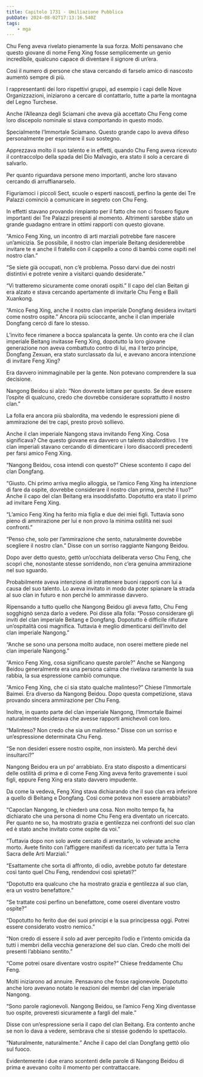 ```yaml
---
title: Capitolo 1731 - Umiliazione Pubblica
pubDate: 2024-08-02T17:13:16.540Z
tags:
    - mga
---
```



Chu Feng aveva rivelato pienamente la sua forza. Molti pensavano che questo giovane di nome Feng Xing fosse semplicemente un genio incredibile, qualcuno capace di diventare il signore di un’era.


Così il numero di persone che stava cercando di farselo amico di nascosto aumentò sempre di più.


I rappresentanti dei loro rispettivi gruppi, ad esempio i capi delle Nove Organizzazioni, iniziarono a cercare di contattarlo, tutte a parte la montagna del Legno Turchese.


Anche l’Alleanza degli Sciamani che aveva già accettato Chu Feng come loro discepolo nominale si stava comportando in questo modo.


Specialmente l’Immortale Sciamano. Questo grande capo lo aveva difeso personalmente per esprimere il suo sostegno.


Apprezzava molto il suo talento e in effetti, quando Chu Feng aveva ricevuto il contraccolpo della spada del Dio Malvagio, era stato il solo a cercare di salvarlo.


Per quanto riguardava persone meno importanti, anche loro stavano cercando di arruffianarselo.


Figuriamoci i piccoli Sect, scuole o esperti nascosti, perfino la gente dei Tre Palazzi cominciò a comunicare in segreto con Chu Feng.


In effetti stavano provando rimpianto per il fatto che non ci fossero figure importanti dei Tre Palazzi presenti al momento. Altrimenti sarebbe stato un grande guadagno entrare in ottimi rapporti con questo giovane.


“Amico Feng Xing, un incontro di arti marziali potrebbe fare nascere un’amicizia. Se possibile, il nostro clan imperiale Beitang desidererebbe invitare te e anche il fratello con il cappello a cono di bambù come ospiti nel nostro clan.”


“Se siete già occupati, non c’è problema. Posso darvi due dei nostri distintivi e potrete venire a visitarci quando desiderate.”


“Vi tratteremo sicuramente come onorati ospiti.” Il capo del clan Beitan gi era alzato e stava cercando apertamente di invitarle Chu Feng e Baili Xuankong.


“Amico Feng Xing, anche il nostro clan imperiale Dongfang desidera invitarti come nostro ospite.” Ancora più scioccante, anche il clan imperiale Dongfang cercò di fare lo stesso.


L’invito fece rimanere a bocca spalancata la gente. Un conto era che il clan imperiale Beitang invitasse Feng Xing, dopotutto la loro giovane generazione non aveva combattuto contro di lui, ma il terzo principe, Dongfang Zexuan, era stato surclassato da lui, e avevano ancora intenzione di invitare Feng Xing?

Era davvero inimmaginabile per la gente. Non potevano comprendere la sua decisione.


Nangong Beidou si alzò: “Non dovreste lottare per questo. Se deve essere l’ospite di qualcuno, credo che dovrebbe considerare soprattutto il nostro clan.”


La folla era ancora più sbalordita, ma vedendo le espressioni piene di ammirazione dei tre capi, presto provò sollievo.


Anche il clan imperiale Nangong stava invitando Feng Xing. Cosa significava? Che questo giovane era davvero un talento sbalorditivo. I tre clan imperiali stavano cercando di dimenticare i loro disaccordi precedenti per farsi amico Feng Xing.


“Nangong Beidou, cosa intendi con questo?” Chiese scontento il capo del clan Dongfang.


“Giusto. Chi primo arriva meglio alloggia, se l’amico Feng Xing ha intenzione di fare da ospite, dovrebbe considerare il nostro clan prima, perché il tuo?” Anche il capo del clan Beitang era insoddisfatto. Dopotutto era stato il primo ad invitare Feng Xing.


“L’amico Feng Xing ha ferito mia figlia e due dei miei figli. Tuttavia sono pieno di ammirazione per lui e non provo la minima ostilità nei suoi confronti.”


“Penso che, solo per l’ammirazione che sento, naturalmente dovrebbe scegliere il nostro clan.” Disse con un sorriso raggiante Nangong Beidou.


Dopo aver detto questo, gettò un’occhiata deliberata verso Chu Feng, che scoprì che, nonostante stesse sorridendo, non c’era genuina ammirazione nel suo sguardo.


Probabilmente aveva intenzione di intrattenere buoni rapporti con lui a causa del suo talento. Lo aveva invitato in modo da poter spianare la strada al suo clan in futuro e non perché lo ammirasse davvero.


Ripensando a tutto quello che Nangong Beidou gli aveva fatto, Chu Feng sogghignò senza darlo a vedere. Poi disse alla folla: “Posso considerare gli inviti del clan imperiale Beitang e Dongfang. Dopotutto è difficile rifiutare un’ospitalità così magnifica. Tuttavia è meglio dimenticarsi dell’invito del clan imperiale Nangong.”


“Anche se sono una persona molto audace, non oserei mettere piede nel clan imperiale Nangong.”


“Amico Feng Xing, cosa significano queste parole?” Anche se Nangong Beidou generalmente era una persona calma che rivelava raramente la sua rabbia, la sua espressione cambiò comunque.


“Amico Feng Xing, che ci sia stato qualche malinteso?” Chiese l’Immortale Baimei. Era diverso da Nangong Beidou. Dopo questa competizione, stava provando sincera ammirazione per Chu Feng.


Inoltre, in quanto parte del clan imperiale Nangong, l’Immortale Baimei naturalmente desiderava che avesse rapporti amichevoli con loro.


“Malinteso? Non credo che sia un malinteso.” Disse con un sorriso e un’espressione determinata Chu Feng.


“Se non desideri essere nostro ospite, non insisterò. Ma perché devi insultarci?”


Nangong Beidou era un po’ arrabbiato. Era stato disposto a dimenticarsi delle ostilità di prima e di come Feng Xing aveva ferito gravemente i suoi figli, eppure Feng Xing era stato davvero impudente.


Da come la vedeva, Feng Xing stava dichiarando che il suo clan era inferiore a quello di Beitang e Dongfang. Così come poteva non essere arrabbiato?


“Capoclan Nangong, le chiederò una cosa. Non molto tempo fa, ha dichiarato che una persona di nome Chu Feng era diventato un ricercato. Per quanto ne so, ha mostrato grazia e gentilezza nei confronti del suo clan ed è stato anche invitato come ospite da voi.”


“Tuttavia dopo non solo avete cercato di arrestarlo, lo volevate anche morto. Avete finito con l’affiggere manifesti da ricercato per tutta la Terra Sacra delle Arti Marziali.”

“Esattamente che sorta di affronto, di odio, avrebbe potuto far detestare così tanto quel Chu Feng, rendendovi così spietati?”

“Dopotutto era qualcuno che ha mostrato grazia e gentilezza al suo clan, era un vostro benefattore.”

“Se trattate così perfino un benefattore, come oserei diventare vostro ospite?”

“Dopotutto ho ferito due dei suoi principi e la sua principessa oggi. Potrei essere considerato vostro nemico.”


“Non credo di essere il solo ad aver percepito l’odio e l’intento omicida da tutti i membri della vecchia generazione del suo clan. Credo che molti dei presenti l’abbiano sentito.”


“Come potrei osare diventare vostro ospite?” Chiese freddamente Chu Feng.


Molti iniziarono ad annuire. Pensavano che fosse ragionevole. Dopotutto anche loro avevano notato le reazioni dei membri del clan imperiale Nangong.


“Sono parole ragionevoli. Nangong Beidou, se l’amico Feng Xing diventasse tuo ospite, proveresti sicuramente a fargli del male.”


Disse con un’espressione seria il capo del clan Beitang. Era contento anche se non lo dava a vedere, sembrava che si stesse godendo lo spettacolo.

“Naturalmente, naturalmente.” Anche il capo del clan Dongfang gettò olio sul fuoco.


Evidentemente i due erano scontenti delle parole di Nangong Beidou di prima e avevano colto il momento per contrattaccare.



